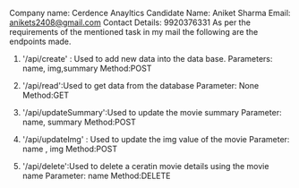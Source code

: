 Company name: Cerdence Anayltics
Candidate Name: Aniket Sharma
Email: anikets2408@gmail.com
Contact Details: 9920376331
As per the requirements of the mentioned task in my mail the following are the endpoints made.

1. '/api/create' : Used to add new data into the data base. 
Parameters: name, img,summary
Method:POST

2. '/api/read':Used to get data from the database
Parameter: None
Method:GET

3. '/api/updateSummary':Used to update the movie summary
Parameter: name, summary
Method:POST

4. '/api/updateImg' : Used to update the img value of the movie
Parameter: name , img
Method:POST

5. '/api/delete':Used to delete a ceratin movie details using the movie name
Parameter: name
Method:DELETE


